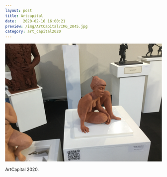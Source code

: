 ```yaml
---
layout: post
title: Artcapital
date:   2020-02-16 16:00:21
preview: /img/ArtCapital/IMG_2045.jpg
category: art_capital2020
---
```


![Picture 1](/img/ArtCapital/IMG_2045.jpg) 


ArtCapital 2020.